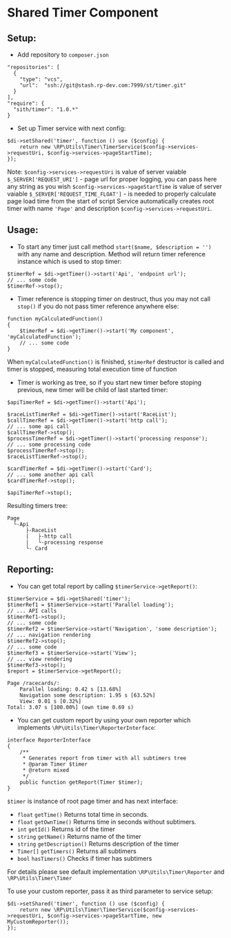 # Shared Timer Component

## Setup:

* Add repository to `composer.json`

```
"repositories": [
  {
    "type": "vcs",
    "url":  "ssh://git@stash.rp-dev.com:7999/st/timer.git"
  }
],
"require": {
  "sith/timer": "1.0.*"
}
```

* Set up Timer service with next config:

```
$di->setShared('timer', function () use ($config) {
    return new \RP\Utils\Timer\TimerService($config->services->requestUri, $config->services->pageStartTime);
});
```

Note:
`$config->services->requestUri` is value of server vaiable `$_SERVER['REQUEST_URI']` - page url for proper logging, you can pass here any string as you wish
`$config->services->pageStartTime` is value of server vaiable `$_SERVER['REQUEST_TIME_FLOAT']` - is needed to properly calculate page load time from the start of script
Service automatically creates root timer with name `'Page'` and description `$config->services->requestUri`.

## Usage:

* To start any timer just call method `start($name, $description = '')` with any name and description. Method will return timer reference instance which is used to stop timer:

```
$timerRef = $di->getTimer()->start('Api', 'endpoint url');
// ... some code
$timerRef->stop();
```

* Timer reference is stopping timer on destruct, thus you may not call `stop()` if you do not pass timer reference anywhere else:

```
function myCalculatedFunction() 
{
    $timerRef = $di->getTimer()->start('My component', 'myCalculatedFunction');
    // ... some code
}
```

When `myCalculatedFunction()` is finished, `$timerRef` destructor is called and timer is stopped, measuring total execution time of function

* Timer is working as tree, so if you start new timer before stoping previous, new timer will be child of last started timer:
 
```
$apiTimerRef = $di->getTimer()->start('Api');

$raceListTimerRef = $di->getTimer()->start('RaceList');
$callTimerRef = $di->getTimer()->start('http call');
// ... some api call
$callTimerRef->stop();
$processTimerRef = $di->getTimer()->start('processing response');
// ... some processing code
$processTimerRef->stop();
$raceListTimerRef->stop();

$cardTimerRef = $di->getTimer()->start('Card');
// ... some another api call
$cardTimerRef->stop();

$apiTimerRef->stop();
```

Resulting timers tree:
```
Page
  └-Api
      ├-RaceList
      |   ├-http call
      |   └-processing response
      └- Card
```

## Reporting:

* You can get total report by calling `$timerService->getReport()`:

```
$timerService = $di->getShared('timer');
$timerRef1 = $timerService->start('Parallel loading');
// ... API calls
$timerRef1->stop();
// ... some code
$timerRef2 = $timerService->start('Navigation', 'some description');
// ... navigation rendering
$timerRef2->stop();
// ... some code
$timerRef3 = $timerService->start('View');
// ... view rendering
$timerRef3->stop();
$report = $timerService->getReport();
```

```
Page /racecards/:
    Parallel loading: 0.42 s [13.68%]
    Navigation some description: 1.95 s [63.52%]
    View: 0.01 s [0.32%]
Total: 3.07 s [100.00%] (own time 0.69 s)
```

* You can get custom report by using your own reporter which implements `\RP\Utils\Timer\ReporterInterface`:

```
interface ReporterInterface
{
    /**
     * Generates report from timer with all subtimers tree
     * @param Timer $timer
     * @return mixed
     */
    public function getReport(Timer $timer);
}
```

`$timer` is instance of root page timer and has next interface:
 
* `float` `getTime()` Returns total time in seconds.
* `float` `getOwnTime()` Returns time in seconds without subtimers.
* `int` `getId()` Returns id of the timer
* `string` `getName()` Returns name of the timer
* `string` `getDescription()` Returns description of the timer
* `Timer[]` `getTimers()` Returns all subtimers
* `bool` `hasTimers()` Checks if timer has subtimers

For details please see default implementation `\RP\Utils\Timer\Reporter` and `\RP\Utils\Timer\Timer` 

To use your custom reporter, pass it as third parameter to service setup:
```
$di->setShared('timer', function () use ($config) {
    return new \RP\Utils\Timer\TimerService($config->services->requestUri, $config->services->pageStartTime, new MyCustomReporter());
});
```
